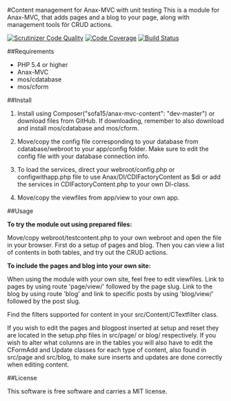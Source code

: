 #Content management for Anax-MVC with unit testingThis is a module for Anax-MVC, that adds pages and a blog to your page, along with management tools för CRUD actions.[![Scrutinizer Code Quality](https://scrutinizer-ci.com/g/sofiafahle/anax-mvc-content2/badges/quality-score.png?b=master)](https://scrutinizer-ci.com/g/sofiafahle/anax-mvc-content2/?branch=master)[![Code Coverage](https://scrutinizer-ci.com/g/sofiafahle/anax-mvc-content2/badges/coverage.png?b=master)](https://scrutinizer-ci.com/g/sofiafahle/anax-mvc-content2/?branch=master)[![Build Status](https://scrutinizer-ci.com/g/sofiafahle/anax-mvc-content2/badges/build.png?b=master)](https://scrutinizer-ci.com/g/sofiafahle/anax-mvc-content2/build-status/master)##Requirements- PHP 5.4 or higher- Anax-MVC- mos/cdatabase- mos/cform##Install1. Install using Composer("sofa15/anax-mvc-content": "dev-master") or download files from GitHub. If downloading, remember to also download and install mos/cdatabase and mos/cform. 2. Move/copy the config file corresponding to your database from cdatabase/webroot to your app/config folder. Make sure to edit the config file with your database connection info.3. To load the services, direct your webroot/config.php or configwithapp.php file to use Anax/DI/CDIFactoryContent as $di or add the services in CDIFactoryContent.php to your own DI-class.4. Move/copy the viewfiles from app/view to your own app.##Usage**To try the module out using prepared files:**Move/copy webroot/testcontent.php to your own webroot and open the file in your browser. First do a setup of pages and blog. Then you can view a list of contents in both tables, and try out the CRUD actions.**To include the pages and blog into your own site:**When using the module with your own site, feel free to edit viewfiles. Link to pages by using route 'page/view/' followed by the page slug. Link to the blog by using route 'blog' and link to specific posts by using 'blog/view/' followed by the post slug.Find the filters supported for content in your src/Content/CTextfilter class.If you wish to edit the pages and blogpost inserted at setup and reset they are located in the setup.php files in src/page/ or blog/ respectively. If you wish to alter what columns are in the tables you will also have to edit the CFormAdd and Update classes for each type of content, also found in src/page and src/blog, to make sure inserts and updates are done correctly when editing content.##LicenseThis software is free software and carries a MIT license.